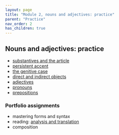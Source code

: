 ```yaml
---
layout: page
title: "Module 2, nouns and adjectives: practice"
parent: "Practice"
nav_order: 2
has_children: true
---
```


## Nouns and adjectives: practice



- [substantives and the article](practice/article)
- [persistent accent](practice/persistent-accent)
- [the genitive case](practice/genitive)
- [direct and indirect objects](practice/objects)
- [adjectives](practice/adjectives)
- [pronouns](practice/pronouns)
- [prepositions](practice/prepositions)



### Portfolio assignments

- mastering forms and syntax
- reading: [analysis and translation](assignments/reading)
- composition
